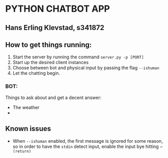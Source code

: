 # PYTHON CHATBOT APP
## Hans Erling Klevstad, s341872


## How to get things running:
1. Start the server by running the command `server.py -p [PORT]` 
2. Start up the desired client instances
3. Choose between bot and physical input by passing the flag `--ishuman`
4. Let the chatting begin.


### BOT:
Things to ask about and get a decent answer:
- The weather
- 



## Known issues
- When `--ishuman` enabled, the first message is ignored for some reason, so in order to have the
`stdin` detect input, enable the input bye hitting `⏎ (return)`